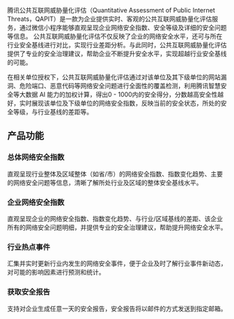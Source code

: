 
腾讯公共互联网威胁量化评估（Quantitative Assessment of Public Internet Threats，QAPIT）是一款为企业提供实时、客观的公共互联网威胁量化评估服务，通过微信小程序能够直观呈现企业网络安全指数、安全等级及详细的安全问题等信息。
公共互联网威胁量化评估不仅反映了企业的网络安全水平，还可与所在行业安全基线进行对比，实现行业差距分析。与此同时，公共互联网威胁量化评估提供了专业的安全治理建议，帮助企业不断提升安全水平，实现超越行业安全基线的可能。

在相关单位授权下，公共互联网威胁量化评估通过对该单位及其下级单位的网站漏洞、危险端口、恶意代码等网络安全问题进行全面性的覆盖检测，利用腾讯智慧安全等大数据 AI 能力的加权计算，得出0 - 1000内的安全得分，分数越高安全性越好，实时展现该单位及下级单位的网络安全指数，反映当前的安全状态，所处的安全等级，与行业基线的差距等。

## 产品功能
### 总体网络安全指数
直观呈现行业整体及区域整体（如省/市）的网络安全指数、指数变化趋势、主要的网络安全问题等信息，清晰了解所处行业及区域的整体安全基线水平。
### 企业网络安全指数
直观呈现企业的网络安全指数、指数变化趋势、与行业/区域基线的差距、该企业所有的网络安全问题明细，并提供专业的安全治理建议，帮助提升网络安全水平。
### 行业热点事件
汇集并实时更新行业内发生的网络安全事件，便于企业及时了解行业事件新动态，对可能的影响因素进行预测和统计。
### 获取安全报告
支持对企业生成任意一天的安全报告，安全报告将以邮件的方式发送到指定邮箱。
